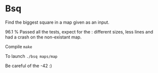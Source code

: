 # Bsq
Find the biggest square in a map given as an input.

96.1 %
Passed all the tests, expect for the : different sizes, less lines and had a crash on the non-existant map.

Compile
`make`

To launch
`./bsq maps/map`

Be careful of the -42 :)
